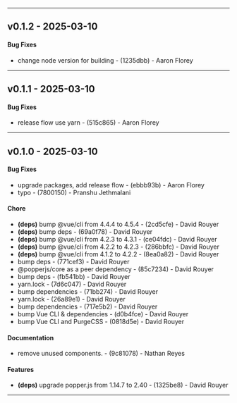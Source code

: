 - - -
## v0.1.2 - 2025-03-10
#### Bug Fixes
- change node version for building - (1235dbb) - Aaron Florey

- - -

## v0.1.1 - 2025-03-10
#### Bug Fixes
- release flow use yarn - (515c865) - Aaron Florey

- - -

## v0.1.0 - 2025-03-10
#### Bug Fixes
- upgrade packages, add release flow - (ebbb93b) - Aaron Florey
- typo - (7800150) - Pranshu Jethmalani
#### Chore
- **(deps)** bump @vue/cli from 4.4.4 to 4.5.4 - (2cd5cfe) - David Rouyer
- **(deps)** bump deps - (69a0f78) - David Rouyer
- **(deps)** bump @vue/cli from 4.2.3 to 4.3.1 - (ce04fdc) - David Rouyer
- **(deps)** bump @vue/cli from 4.2.2 to 4.2.3 - (286bbfc) - David Rouyer
- **(deps)** bump @vue/cli from 4.1.2 to 4.2.2 - (8ea0a82) - David Rouyer
- bump deps - (771cef3) - David Rouyer
- @popperjs/core as a peer dependency - (85c7234) - David Rouyer
- bump deps - (fb541bb) - David Rouyer
- yarn.lock - (7d6c047) - David Rouyer
- bump dependencies - (71bb274) - David Rouyer
- yarn.lock - (26a89e1) - David Rouyer
- bump dependencies - (717e5b2) - David Rouyer
- bump Vue CLI & dependencies - (d0b4fce) - David Rouyer
- bump Vue CLI and PurgeCSS - (0818d5e) - David Rouyer
#### Documentation
- remove unused components. - (9c81078) - Nathan Reyes
#### Features
- **(deps)** upgrade popper.js from 1.14.7 to 2.40 - (1325be8) - David Rouyer

- - -
